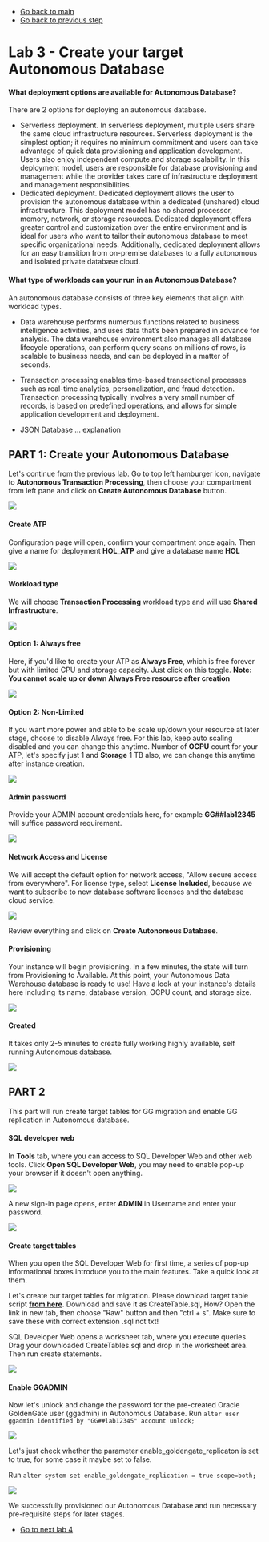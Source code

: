 - [Go back to main](/README.md)
- [Go back to previous step](/gglab/step2.md)

# Lab 3 - Create your target Autonomous Database

#### What deployment options are available for Autonomous Database?

There are 2 options for deploying an autonomous database.
- Serverless deployment. In serverless deployment, multiple users share the same cloud infrastructure resources. Serverless deployment is the simplest option; it requires no minimum commitment and users can take advantage of quick data provisioning and application development. Users also enjoy independent compute and storage scalability. In this deployment model, users are responsible for database provisioning and management while the provider takes care of infrastructure deployment and management responsibilities.
- Dedicated deployment. Dedicated deployment allows the user to provision the autonomous database within a dedicated (unshared) cloud infrastructure. This deployment model has no shared processor, memory, network, or storage resources. Dedicated deployment offers greater control and customization over the entire environment and is ideal for users who want to tailor their autonomous database to meet specific organizational needs. Additionally, dedicated deployment allows for an easy transition from on-premise databases to a fully autonomous and isolated private database cloud.

#### What type of workloads can your run in an Autonomous Database?

An autonomous database consists of three key elements that align with workload types.
- Data warehouse performs numerous functions related to business intelligence activities, and uses data that’s been prepared in advance for analysis. The data warehouse environment also manages all database lifecycle operations, can perform query scans on millions of rows, is scalable to business needs, and can be deployed in a matter of seconds.

- Transaction processing enables time-based transactional processes such as real-time analytics, personalization, and fraud detection. Transaction processing typically involves a very small number of records, is based on predefined operations, and allows for simple application development and deployment.

- JSON Database ... explanation 

## PART 1: Create your Autonomous Database

Let's continue from the previous lab. Go to top left hamburger icon, navigate to **Autonomous Transaction Processing**, then choose your compartment from left pane and click on **Create Autonomous Database** button.

![](./files/atp/autonomous_0.png)

#### Create ATP
Configuration page will open, confirm your compartment once again. Then give a name for deployment **HOL_ATP** and give a database name **HOL**

![](./files/atp/autonomous_1.png)

#### Workload type

We will choose **Transaction Processing** workload type and will use **Shared Infrastructure**.

![](./files/atp/autonomous_2.png)

#### Option 1: Always free
Here, if you'd like to create your ATP as **Always Free**, which is free forever but with limited CPU and storage capacity. Just click on this toggle. **Note: You cannot scale up or down Always Free resource after creation**

![](./files/atp/autonomous_3_1.png)

#### Option 2: Non-Limited
If you want more power and able to be scale up/down your resource at later stage, choose to disable Always free. For this lab, keep auto scaling disabled and you can change this anytime.
Number of **OCPU** count for your ATP, let's specify just 1 and **Storage** 1 TB also, we can change this anytime after instance creation.

![](./files/atp/autonomous_3_2.png)

#### Admin password
Provide your ADMIN account credentials here, for example **GG##lab12345** will suffice password requirement.

![](./files/atp/autonomous_4.png)

#### Network Access and License
We will accept the default option for network access, "Allow secure access from everywhere". For license type, select **License Included**, because we want to subscribe to new database software licenses and the database cloud service.

![](./files/atp/autonomous_5.png)

Review everything and click on **Create Autonomous Database**.

#### Provisioning
Your instance will begin provisioning. In a few minutes, the state will turn from Provisioning to Available. At this point, your Autonomous Data Warehouse database is ready to use! Have a look at your instance's details here including its name, database version, OCPU count, and storage size.

![](./files/atp/autonomous_6.png)

#### Created
It takes only 2-5 minutes to create fully working highly available, self running Autonomous database.

![](./files/atp/autonomous_7.png)

## PART 2
This part will run create target tables for GG migration and enable GG replication in Autonomous database.

#### SQL developer web 

In **Tools** tab, where you can access to SQL Developer Web and other web tools. Click **Open SQL Developer Web**, you may need to enable pop-up your browser if it doesn't open anything.

![](./files/atp/sql_dev_0.png)

A new sign-in page opens, enter **ADMIN** in Username and enter your password.

![](./files/atp/sql_dev_1.png)

#### Create target tables

When you open the SQL Developer Web for first time, a series of pop-up informational boxes introduce you to the main features. Take a quick look at them. 


Let's create our target tables for migration. Please download target table script **[from here](./files/atp/CreateTables.sql)**. Download and save it as CreateTable.sql, How? Open the link in new tab, then choose "Raw" button and then "ctrl + s". Make sure to save these with correct extension .sql not txt!

SQL Developer Web opens a worksheet tab, where you execute queries. Drag your downloaded CreateTables.sql and drop in the worksheet area. Then run create statements.

![](./files/atp/sql_dev_2.png)

#### Enable GGADMIN 

Now let's unlock and change the password for the pre-created Oracle GoldenGate user (ggadmin) in Autonomous Database.
Run `alter user ggadmin identified by "GG##lab12345" account unlock;`

![](./files/atp/sql_dev_3.png)

Let's just check whether the parameter enable_goldengate_replicaton is set to true, for some case it maybe set to false.

Run `alter system set enable_goldengate_replication = true scope=both;`

![](./files/atp/sql_dev_4.png)

We successfully provisioned our Autonomous Database and run necessary pre-requisite steps for later stages.

- [Go to next lab 4](/gglab/step4.md)
